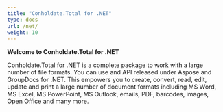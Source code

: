 ```yaml
---
title: "Conholdate.Total for .NET"
type: docs
url: /net/
weight: 10
---
```


**Welcome to Conholdate.Total for .NET**

Conholdate.Total for .NET is a complete package to work with a large number of file formats. You can use and API released under Aspose and GroupDocs for .NET. This empowers you to create, convert, read, edit, update and print a large number of document formats including MS Word, MS Excel, MS PowerPoint, MS Outlook, emails, PDF, barcodes, images, Open Office and many more. 




